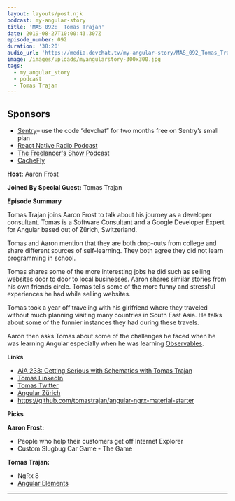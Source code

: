 ```yaml
---
layout: layouts/post.njk
podcast: my-angular-story
title: 'MAS 092:  Tomas Trajan'
date: 2019-08-27T10:00:43.307Z
episode_number: 092
duration: '38:20'
audio_url: 'https://media.devchat.tv/my-angular-story/MAS_092_Tomas_Trajan.mp3'
image: /images/uploads/myangularstory-300x300.jpg
tags:
  - my_angular_story
  - podcast
  - Tomas Trajan
---
```

## **Sponsors**

* [Sentry](http://sentry.io/)– use the code “devchat” for two months free on Sentry’s small plan
* [React Native Radio Podcast](https://devchat.tv/react-native-radio/)
* [The Freelancer's Show Podcast ](https://devchat.tv/freelancers/)
* [CacheFly](https://www.cachefly.com/)

**Host:** Aaron Frost

**Joined By Special Guest:**  Tomas Trajan  

**Episode Summary**

Tomas Trajan joins Aaron Frost to talk about his journey as a developer consultant. Tomas is a Software Consultant and a  Google Developer Expert for Angular based out of Zürich, Switzerland. 

Tomas and Aaron mention that they are both drop-outs from college and share different sources of self-learning. They both agree they did not learn programming in school. 

Tomas shares some of the more interesting jobs he did such as selling websites door to door to local businesses. Aaron shares similar stories from his own friends circle. Tomas tells some of the more funny and stressful experiences he had while selling websites.

Tomas took a year off traveling with his girlfriend where they traveled without much planning visiting many countries in South East Asia.  He talks about some of the funnier instances they had during these travels. 

Aaron then asks Tomas about some of the challenges he faced when he was learning Angular especially when he was learning [Observables](<https://angular.io › guide › observables>). 

**Links**

* [AiA 233: Getting Serious with Schematics with Tomas Trajan](https://devchat.tv/adv-in-angular/aia-233-getting-serious-with-schematics-with-tomas-trajan/)
* [Tomas LinkedIn](https://www.linkedin.com/in/tomastrajan/)
* [Tomas Twitter](https://twitter.com/tomastrajan)
* [Angular Zürich](<https://www.meetup.com › AngularZRH>)
* <https://github.com/tomastrajan/angular-ngrx-material-starter>

**Picks**

**Aaron Frost:**

* People who help their customers get off Internet Explorer
* Custom Slugbug Car Game - The Game

**Tomas Trajan:**

* NgRx 8
* [Angular Elements](<https://angular.io › guide › elements>) 

- - -
